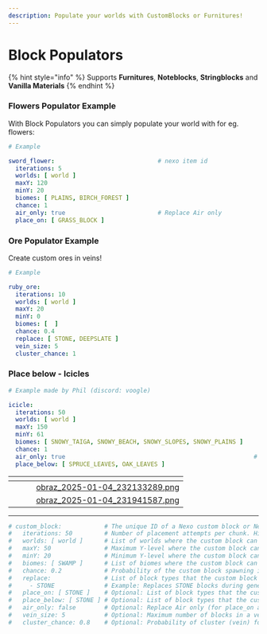 ```yaml
---
description: Populate your worlds with CustomBlocks or Furnitures!
---
```


# Block Populators



{% hint style="info" %}
Supports **Furnitures**, **Noteblocks**, **Stringblocks** and **Vanilla Materials**
{% endhint %}

### Flowers Populator Example

With Block Populators you can simply populate your world with for eg. flowers:

```yaml
# Example

sword_flower:                             # nexo item id
  iterations: 5
  worlds: [ world ]
  maxY: 120
  minY: 20
  biomes: [ PLAINS, BIRCH_FOREST ]
  chance: 1
  air_only: true                          # Replace Air only
  place_on: [ GRASS_BLOCK ]
```

### Ore Populator Example

Create custom ores in veins!

```yaml
# Example

ruby_ore:
  iterations: 10
  worlds: [ world ]
  maxY: 20
  minY: 0
  biomes: [  ]
  chance: 0.4
  replace: [ STONE, DEEPSLATE ]
  vein_size: 5
  cluster_chance: 1
```

### Place below - Icicles

```yaml
# Example made by Phil (discord: voogle)

icicle:
  iterations: 50
  worlds: [ world ]
  maxY: 150
  minY: 61
  biomes: [ SNOWY_TAIGA, SNOWY_BEACH, SNOWY_SLOPES, SNOWY_PLAINS ]
  chance: 1
  air_only: true                                                     # Replace Air only
  place_below: [ SPRUCE_LEAVES, OAK_LEAVES ]
```

<table data-card-size="large" data-view="cards"><thead><tr><th></th><th></th><th></th><th data-hidden data-card-cover data-type="files"></th></tr></thead><tbody><tr><td></td><td></td><td></td><td><a href="../.gitbook/assets/obraz_2025-01-04_232133289.png">obraz_2025-01-04_232133289.png</a></td></tr><tr><td></td><td></td><td></td><td><a href="../.gitbook/assets/obraz_2025-01-04_231941587.png">obraz_2025-01-04_231941587.png</a></td></tr></tbody></table>

***

```yaml
# custom_block:            # The unique ID of a Nexo custom block or Nexo furniture item to be placed.
#   iterations: 50         # Number of placement attempts per chunk. Higher numbers increase the chance of generating the block.
#   worlds: [ world ]      # List of worlds where the custom block can spawn. Example: [ world, world_nether, world_the_end ].
#   maxY: 50               # Maximum Y-level where the custom block can spawn within the chunk.
#   minY: 20               # Minimum Y-level where the custom block can spawn within the chunk.
#   biomes: [ SWAMP ]      # List of biomes where the custom block can spawn. Use an empty list `[]` for all biomes.
#   chance: 0.2            # Probability of the custom block spawning in the chunk. Value ranges from 0.0 (never) to 1.0 (always).
#   replace:               # List of block types that the custom block can replace. Leave empty if not replacing any blocks.
#     - STONE              # Example: Replaces STONE blocks during generation.
#   place_on: [ STONE ]    # Optional: List of block types that the custom block can be placed on. Overrides `replace` if provided.
#   place_below: [ STONE ] # Optional: List of block types that the custom block can be placed below. Overrides `replace` if provided.
#   air_only: false        # Optional: Replace Air only (for place_on and place_below).
#   vein_size: 5           # Optional: Maximum number of blocks in a vein. Set to 0 for single block placement. Default: 0.
#   cluster_chance: 0.8    # Optional: Probability of cluster (vein) formation within the chunk. Defaults to 0.0 for no clustering.

```
